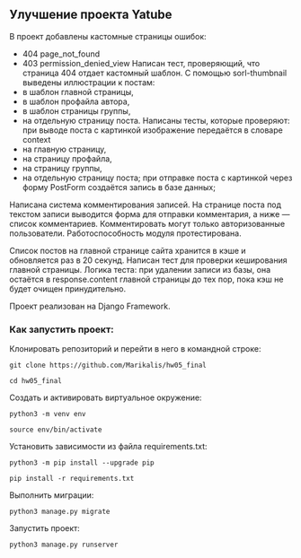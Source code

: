 ## Улучшение проекта Yatube
В проект добавлены кастомные страницы ошибок:
 - 404 page_not_found
 - 403 permission_denied_view
Написан тест, проверяющий, что страница 404 отдает кастомный шаблон.
С помощью sorl-thumbnail выведены иллюстрации к постам:
 - в шаблон главной страницы,
 - в шаблон профайла автора,
 - в шаблон страницы группы,
 - на отдельную страницу поста.
Написаны тесты, которые проверяют:
при выводе поста с картинкой изображение передаётся в словаре context
 - на главную страницу,
 - на страницу профайла,
 - на страницу группы,
 - на отдельную страницу поста;
при отправке поста с картинкой через форму PostForm создаётся запись в базе данных;

Написана система комментирования записей. На странице поста под текстом записи выводится форма для отправки комментария, а ниже — список комментариев. Комментировать могут только авторизованные пользователи. Работоспособность модуля протестирована.

Список постов на главной странице сайта хранится в кэше и обновляется раз в 20 секунд.
Написан тест для проверки кеширования главной страницы. Логика теста: при удалении записи из базы, она остаётся в response.content главной страницы до тех пор, пока кэш не будет очищен принудительно.

Проект реализован на Django Framework.

### Как запустить проект:

Клонировать репозиторий и перейти в него в командной строке:

```
git clone https://github.com/Marikalis/hw05_final
```

```
cd hw05_final
```

Cоздать и активировать виртуальное окружение:

```
python3 -m venv env
```

```
source env/bin/activate
```

Установить зависимости из файла requirements.txt:

```
python3 -m pip install --upgrade pip
```

```
pip install -r requirements.txt
```

Выполнить миграции:

```
python3 manage.py migrate
```

Запустить проект:

```
python3 manage.py runserver
```
